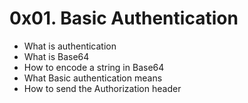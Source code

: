 # 0x01. Basic Authentication

- What is authentication
- What is Base64
- How to encode a string in Base64
- What Basic authentication means
- How to send the Authorization header

